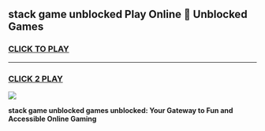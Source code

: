 
## stack game unblocked Play Online 👋 Unblocked Games
<h3>
<a href="https://premium.freeplayer.one?title=stack_game_unblocked&ref=19F">CLICK TO PLAY</a></h3>
<hr>

<h3>
<a href="https://premium.freeplayer.one?title=stack_game_unblocked&ref=19F">CLICK 2 PLAY</a>
  
</h3>

<a href="https://premium.freeplayer.one?title=stack_game_unblocked&ref=19F"><img src="https://clearcache.store/games.png"></a>


**stack game unblocked games unblocked: Your Gateway to Fun and Accessible Online Gaming**

